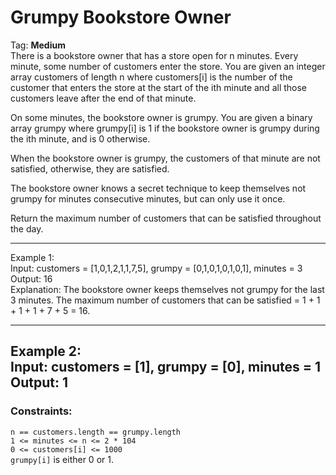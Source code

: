 # Grumpy Bookstore Owner
Tag: __Medium__     
There is a bookstore owner that has a store open for n minutes. Every minute, 
some number of customers enter the store. You are given an integer array 
customers of length n where customers[i] is the number of the customer that 
enters the store at the start of the ith minute and all those customers leave 
after the end of that minute.

On some minutes, the bookstore owner is grumpy. You are given a binary array 
grumpy where grumpy[i] is 1 if the bookstore owner is grumpy during the 
ith minute, and is 0 otherwise.

When the bookstore owner is grumpy, the customers of that minute are not 
satisfied, otherwise, they are satisfied.

The bookstore owner knows a secret technique to keep themselves not grumpy for 
minutes consecutive minutes, but can only use it once.

Return the maximum number of customers that can be satisfied throughout the day.

-----------------------------------------------------------------------------
Example 1:     
Input: customers = [1,0,1,2,1,1,7,5], grumpy = [0,1,0,1,0,1,0,1], minutes = 3     
Output: 16     
Explanation: The bookstore owner keeps themselves not grumpy for the last 3 minutes. 
The maximum number of customers that can be satisfied = 1 + 1 + 1 + 1 + 7 + 5 = 16.

-----------------------------------------------------------------------------
Example 2:     
Input: customers = [1], grumpy = [0], minutes = 1     
Output: 1
-----------------------------------------------------------------------------
### Constraints:

`n == customers.length == grumpy.length`     
`1 <= minutes <= n <= 2 * 104`     
`0 <= customers[i] <= 1000`     
`grumpy[i]` is either 0 or 1.     